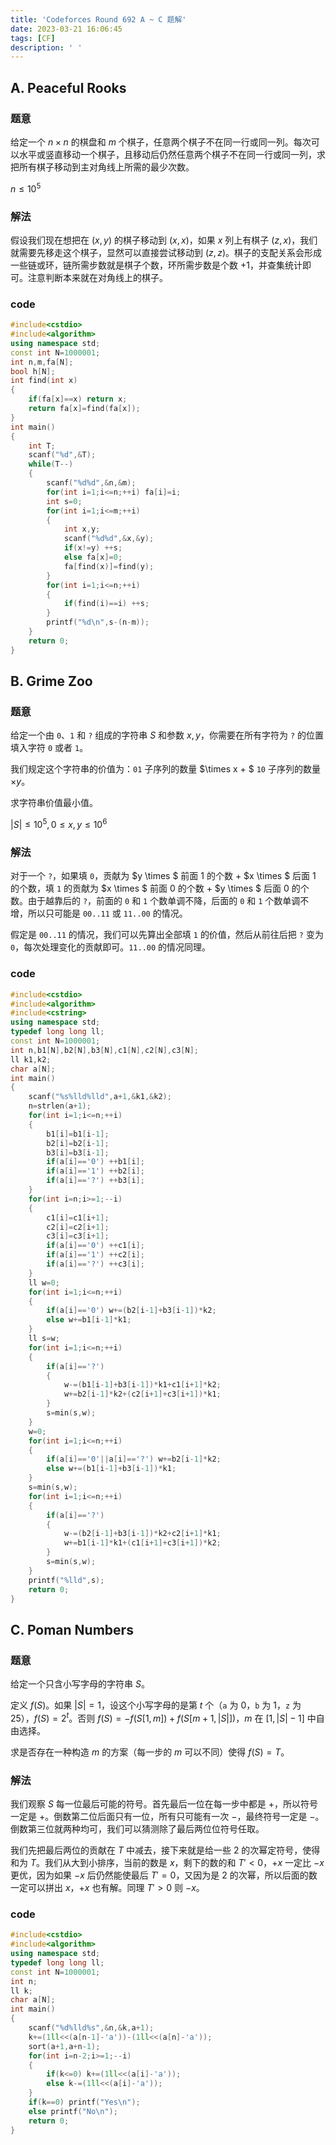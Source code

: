 ```yaml
---
title: 'Codeforces Round 692 A ~ C 题解'
date: 2023-03-21 16:06:45
tags: [CF]
description: ' '
---
```


## A. Peaceful Rooks

### 题意

给定一个 $n \times n$ 的棋盘和 $m$ 个棋子，任意两个棋子不在同一行或同一列。每次可以水平或竖直移动一个棋子，且移动后仍然任意两个棋子不在同一行或同一列，求把所有棋子移动到主对角线上所需的最少次数。

$n \leq 10^5$

### 解法

假设我们现在想把在 $(x,y)$ 的棋子移动到 $(x,x)$，如果 $x$ 列上有棋子 $(z,x)$，我们就需要先移走这个棋子，显然可以直接尝试移动到 $(z,z)$。棋子的支配关系会形成一些链或环，链所需步数就是棋子个数，环所需步数是个数 $+1$，并查集统计即可。注意判断本来就在对角线上的棋子。

### code

```cpp
#include<cstdio>
#include<algorithm>
using namespace std;
const int N=1000001;
int n,m,fa[N];
bool h[N];
int find(int x)
{
    if(fa[x]==x) return x;
    return fa[x]=find(fa[x]);
}
int main()
{
    int T;
    scanf("%d",&T);
    while(T--)
    {
        scanf("%d%d",&n,&m);
        for(int i=1;i<=n;++i) fa[i]=i;
        int s=0;
        for(int i=1;i<=m;++i)
        {
            int x,y;
            scanf("%d%d",&x,&y);
            if(x!=y) ++s;
            else fa[x]=0;
            fa[find(x)]=find(y);
        }
        for(int i=1;i<=n;++i)
        {
            if(find(i)==i) ++s;
        }
        printf("%d\n",s-(n-m));
    }
    return 0;
}
```

## B. Grime Zoo

### 题意

给定一个由 `0`、`1` 和 `?` 组成的字符串 $S$ 和参数 $x,y$，你需要在所有字符为 `?` 的位置填入字符 `0` 或者 `1`。

我们规定这个字符串的价值为：`01` 子序列的数量 $\times x + $ `10` 子序列的数量 $\times y$。

求字符串价值最小值。

$|S| \leq 10^5,0 \leq x,y \leq 10^6$

### 解法

对于一个 `?`，如果填 `0`，贡献为 $y \times $ 前面 $1$ 的个数 $+$ $x \times $ 后面 $1$ 的个数，填 `1` 的贡献为 $x \times $ 前面 $0$ 的个数 $+$ $y \times $ 后面 $0$ 的个数。由于越靠后的 `?`，前面的 `0` 和 `1` 个数单调不降，后面的 `0` 和 `1` 个数单调不增，所以只可能是 `00..11` 或 `11..00` 的情况。

假定是 `00..11` 的情况，我们可以先算出全部填 `1` 的价值，然后从前往后把 `?` 变为 `0`，每次处理变化的贡献即可。`11..00` 的情况同理。

### code

```cpp
#include<cstdio>
#include<algorithm>
#include<cstring>
using namespace std;
typedef long long ll;
const int N=1000001;
int n,b1[N],b2[N],b3[N],c1[N],c2[N],c3[N];
ll k1,k2;
char a[N];
int main()
{
    scanf("%s%lld%lld",a+1,&k1,&k2);
    n=strlen(a+1);
    for(int i=1;i<=n;++i)
    {
        b1[i]=b1[i-1];
        b2[i]=b2[i-1];
        b3[i]=b3[i-1];
        if(a[i]=='0') ++b1[i];
        if(a[i]=='1') ++b2[i];
        if(a[i]=='?') ++b3[i];
    }
    for(int i=n;i>=1;--i)
    {
        c1[i]=c1[i+1];
        c2[i]=c2[i+1];
        c3[i]=c3[i+1];
        if(a[i]=='0') ++c1[i];
        if(a[i]=='1') ++c2[i];
        if(a[i]=='?') ++c3[i];
    }
    ll w=0;
    for(int i=1;i<=n;++i)
    {
        if(a[i]=='0') w+=(b2[i-1]+b3[i-1])*k2;
        else w+=b1[i-1]*k1;
    }
    ll s=w;
    for(int i=1;i<=n;++i)
    {
        if(a[i]=='?')
        {
            w-=(b1[i-1]+b3[i-1])*k1+c1[i+1]*k2;
            w+=b2[i-1]*k2+(c2[i+1]+c3[i+1])*k1;
        }
        s=min(s,w);
    }
    w=0;
    for(int i=1;i<=n;++i)
    {
        if(a[i]=='0'||a[i]=='?') w+=b2[i-1]*k2;
        else w+=(b1[i-1]+b3[i-1])*k1;
    }
    s=min(s,w);
    for(int i=1;i<=n;++i)
    {
        if(a[i]=='?')
        {
            w-=(b2[i-1]+b3[i-1])*k2+c2[i+1]*k1;
            w+=b1[i-1]*k1+(c1[i+1]+c3[i+1])*k2;
        }
        s=min(s,w);
    }
    printf("%lld",s);
    return 0;
}
```

## C. Poman Numbers

### 题意

给定一个只含小写字母的字符串 $S$。

定义 $f(S)$。如果 $|S|=1$，设这个小写字母的是第 $t$ 个（`a` 为 $0$，`b` 为 $1$，`z` 为 $25$），$f(S)=2^t$。否则 $f(S)=-f(S[1,m])+f(S[m+1,|S|])$，$m$ 在 $[1,|S|-1]$ 中自由选择。

求是否存在一种构造 $m$ 的方案（每一步的 $m$ 可以不同）使得 $f(S)=T$。

### 解法

我们观察 $S$ 每一位最后可能的符号。首先最后一位在每一步中都是 $+$，所以符号一定是 $+$。倒数第二位后面只有一位，所有只可能有一次 $-$，最终符号一定是 $-$。倒数第三位就两种均可，我们可以猜测除了最后两位位符号任取。

我们先把最后两位的贡献在 $T$ 中减去，接下来就是给一些 $2$ 的次幂定符号，使得和为 $T$。我们从大到小排序，当前的数是 $x$，剩下的数的和 $T'< 0$，$+x$ 一定比 $-x$ 更优，因为如果 $-x$ 后仍然能使最后 $T' = 0$，又因为是 $2$ 的次幂，所以后面的数一定可以拼出 $x$，$+x$ 也有解。同理 $T'>0$ 则 $-x$。

### code

```cpp
#include<cstdio>
#include<algorithm>
using namespace std;
typedef long long ll;
const int N=1000001;
int n;
ll k;
char a[N];
int main()
{
    scanf("%d%lld%s",&n,&k,a+1);
    k+=(1ll<<(a[n-1]-'a'))-(1ll<<(a[n]-'a'));
    sort(a+1,a+n-1);
    for(int i=n-2;i>=1;--i)
    {
        if(k<=0) k+=(1ll<<(a[i]-'a'));
        else k-=(1ll<<(a[i]-'a'));
    }
    if(k==0) printf("Yes\n");
    else printf("No\n");
    return 0;
}
```

